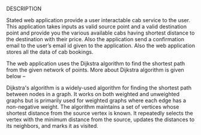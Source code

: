 DESCRIPTION


Stated web application provide a user interactable cab service to the user. This application takes inputs as valid source point and a valid destination point and provide you the various available cabs having shortest distance to the destination with their price. Also the application send a confirmation email to the user’s email id given to the application. Also the web application stores all the data of cab bookings.

The web application uses the Dijkstra algorithm to find the shortest path from the given network of points. More about Dijkstra algorithm is given below –

Dijkstra's algorithm is a widely-used algorithm for finding the shortest path between nodes in a graph. It works on both weighted and unweighted graphs but is primarily used for weighted graphs where each edge has a non-negative weight.
The algorithm maintains a set of vertices whose shortest distance from the source vertex is known. It repeatedly selects the vertex with the minimum distance from the source, updates the distances to its neighbors, and marks it as visited.

